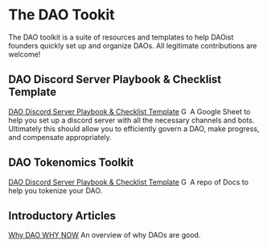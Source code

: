 # The DAO Tookit
The DAO toolkit is a suite of resources and templates to help DAOist founders quickly set up and organize DAOs. All legitimate contributions are welcome!

## DAO Discord Server Playbook & Checklist Template
[DAO Discord Server Playbook & Checklist Template](https://docs.google.com/spreadsheets/d/1YSa3JWvPnpjwMwv2Z8FIzzmhgT87YdBLtNF51gs0Tw4/edit?usp=sharing) <img src="https://ssl.gstatic.com/docs/spreadsheets/favicon3.ico" alt="Google Sheet" width="14"/> A Google Sheet to help you set up a discord server with all the necessary channels and bots. Ultimately this should allow you to efficiently govern a DAO, make progress, and compensate appropriately.

## DAO Tokenomics Toolkit
[DAO Discord Server Playbook & Checklist Template](https://github.com/wwwmaster1/DAO-Tokenomics-Toolkit) <img src="https://github.githubassets.com/favicons/favicon.png" alt="Google Sheet" width="14"/> A repo of Docs to help you tokenize your DAO.

## Introductory Articles
[Why DAO WHY NOW](https://www.linkedin.com/pulse/why-dao-now-igor-ilyinsky/) An overview of why DAOs are good.



